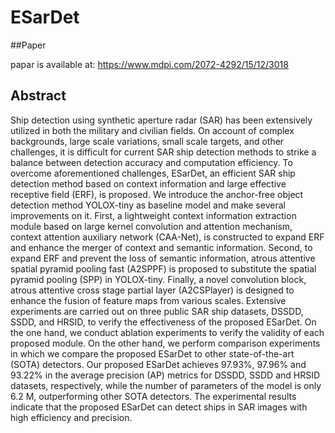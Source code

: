 # ESarDet
##Paper

papar is available at: https://www.mdpi.com/2072-4292/15/12/3018

## Abstract 

Ship detection using synthetic aperture radar (SAR) has been extensively utilized in both the military and civilian fields. On account of complex backgrounds, large scale variations, small scale targets, and other challenges, it is difficult for current SAR ship detection methods to strike a balance between detection accuracy and computation efficiency. To overcome aforementioned challenges, ESarDet, an efficient SAR ship detection method based on context information and large effective receptive field (ERF), is proposed. We introduce the anchor-free object detection method YOLOX-tiny as baseline model and make several improvements on it. First, a lightweight context information extraction module based on large kernel convolution and attention mechanism, context attention auxiliary network (CAA-Net), is constructed to expand ERF and enhance the merger of context and semantic information. Second, to expand ERF and prevent the loss of semantic information, atrous attentive spatial pyramid pooling fast (A2SPPF) is proposed to substitute the spatial pyramid pooling (SPP) in YOLOX-tiny. Finally, a novel convolution block, atrous attentive cross stage partial layer (A2CSPlayer) is designed to enhance the fusion of feature maps from various scales. Extensive experiments are carried out on three public SAR ship datasets, DSSDD, SSDD, and HRSID, to verify the effectiveness of the proposed ESarDet. On the one hand, we conduct ablation experiments to verify the validity of each proposed module. On the other hand, we perform comparison experiments in which we compare the proposed ESarDet to other state-of-the-art (SOTA) detectors. Our proposed ESarDet achieves 97.93%, 97.96% and 93.22% in the average precision (AP) metrics for DSSDD, SSDD and HRSID datasets, respectively, while the number of parameters of the model is only 6.2 M, outperforming other SOTA detectors. The experimental results indicate that the proposed ESarDet can detect ships in SAR images with high efficiency and precision.
